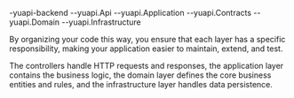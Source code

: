 -yuapi-backend
--yuapi.Api
--yuapi.Application
--yuapi.Contracts
--yuapi.Domain
--yuapi.Infrastructure

By organizing your code this way, you ensure that each layer has a specific responsibility, making your application easier to maintain, extend, and test. 

The controllers handle HTTP requests and responses, the application layer contains the business logic, the domain layer defines the core business entities and rules, and the infrastructure layer handles data persistence.